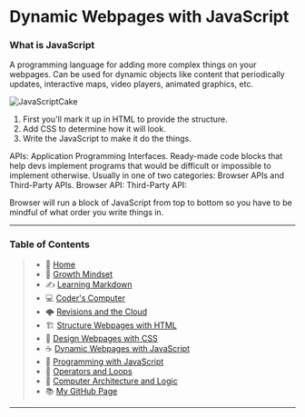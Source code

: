 
# Dynamic Webpages with JavaScript

### What is JavaScript

A programming language for adding more complex things on your webpages. Can be used for dynamic objects like content that periodically updates, interactive maps, video players, animated graphics, etc.

![JavaScriptCake](https://developer.mozilla.org/en-US/docs/Learn/JavaScript/First_steps/What_is_JavaScript/cake.png)

1. First you'll mark it up in HTML to provide the structure.
2. Add CSS to determine how it will look.
3. Write the JavaScript to make it do the things.

APIs: Application Programming Interfaces. Ready-made code blocks that help devs implement programs that would be difficult or impossible to implement otherwise. Usually in one of two categories: Browser APIs and Third-Party APIs.
    Browser API:
    Third-Party API:

Browser will run a block of JavaScript from top to bottom so you have to be mindful of what order you write things in.

_____

### **Table of Contents**

> * 🏡 [Home](/README.md)
> * 💭 [Growth Mindset](growthmindset.md)
> * ✍️ [Learning Markdown](learningmarkdown.md)
> * 💻 [Coder's Computer](coderscomputer.md)
> * 🌩️ [Revisions and the Cloud](revisionscloud.md)
> * 🏗️ [Structure Webpages with HTML](structure.md)
> * 🎨 [Design Webpages with CSS](designcss.md)
> * ☕ [Dynamic Webpages with JavaScript](dynamicjava.md)
> * 🌵 [Programming with JavaScript](programjs.md)
> * 🤖 [Operators and Loops](operloops.md)
> * 🧮 [Computer Architecture and Logic](comparchlogic.md)
> * 📚 [My GitHub Page](https://github.com/mistidinzy)

_____
